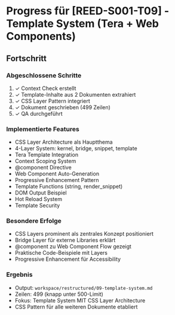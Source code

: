 # Progress für [REED-S001-T09] - Template System (Tera + Web Components)

## Fortschritt

### Abgeschlossene Schritte
1. ✓ Context Check erstellt
2. ✓ Template-Inhalte aus 2 Dokumenten extrahiert
3. ✓ CSS Layer Pattern integriert
4. ✓ Dokument geschrieben (499 Zeilen)
5. ✓ QA durchgeführt

### Implementierte Features
- CSS Layer Architecture als Hauptthema
- 4-Layer System: kernel, bridge, snippet, template
- Tera Template Integration
- Context Scoping System
- @component Directive
- Web Component Auto-Generation
- Progressive Enhancement Pattern
- Template Functions (string, render_snippet)
- DOM Output Beispiel
- Hot Reload System
- Template Security

### Besondere Erfolge
- CSS Layers prominent als zentrales Konzept positioniert
- Bridge Layer für externe Libraries erklärt
- @component zu Web Component Flow gezeigt
- Praktische Code-Beispiele mit Layers
- Progressive Enhancement für Accessibility

### Ergebnis
- Output: `workspace/restructured/09-template-system.md`
- Zeilen: 499 (knapp unter 500-Limit)
- Fokus: Template System MIT CSS Layer Architecture
- CSS Pattern für alle weiteren Dokumente etabliert